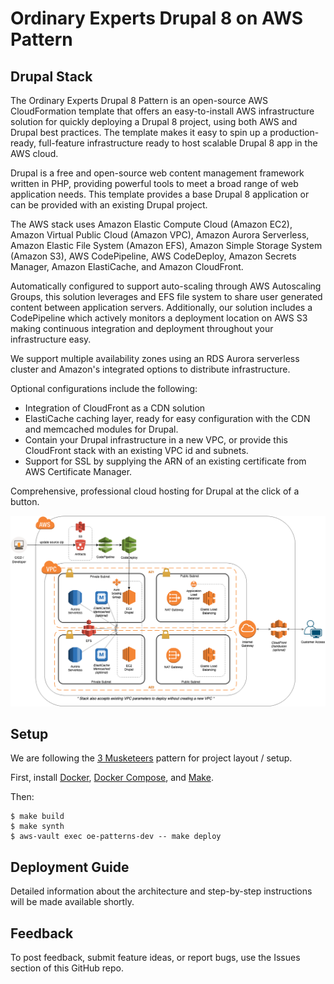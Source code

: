 # Ordinary Experts Drupal 8 on AWS Pattern

## Drupal Stack

The Ordinary Experts Drupal 8 Pattern is an open-source AWS CloudFormation template that offers an easy-to-install AWS infrastructure solution for quickly deploying a Drupal 8 project, using both AWS and Drupal best practices. The template makes it easy to spin up a production-ready, full-feature infrastructure ready to host scalable Drupal 8 app in the AWS cloud.

Drupal is a free and open-source web content management framework written in PHP, providing powerful tools to meet a broad range of web application needs. This template provides a base Drupal 8 application or can be provided with an existing Drupal project.

The AWS stack uses Amazon Elastic Compute Cloud (Amazon EC2), Amazon Virtual Public Cloud (Amazon VPC), Amazon Aurora Serverless, Amazon Elastic File System (Amazon EFS), Amazon Simple Storage System (Amazon S3), AWS CodePipeline, AWS CodeDeploy, Amazon Secrets Manager, Amazon ElastiCache, and Amazon CloudFront.

Automatically configured to support auto-scaling through AWS Autoscaling Groups, this solution leverages and EFS file system to share user generated content between application servers. Additionally, our solution includes a CodePipeline which actively monitors a deployment location on AWS S3 making continuous integration and deployment throughout your infrastructure easy.

We support multiple availability zones using an RDS Aurora serverless cluster and Amazon's integrated options to distribute infrastructure.

Optional configurations include the following:
* Integration of CloudFront as a CDN solution
* ElastiCache caching layer, ready for easy configuration with the CDN and memcached modules for Drupal.
* Contain your Drupal infrastructure in a new VPC, or provide this CloudFront stack with an existing VPC id and subnets.
* Support for SSL by supplying the ARN of an existing certificate from AWS Certificate Manager.

Comprehensive, professional cloud hosting for Drupal at the click of a button.

![Ordinary Experts Drupal Pattern Topology Diagram](oe_drupal_patterns_topology_diagram.png)

## Setup

We are following the [3 Musketeers](https://3musketeers.io/) pattern for project layout / setup.

First, install [Docker](https://www.docker.com/), [Docker Compose](https://docs.docker.com/compose/), and [Make](https://www.gnu.org/software/make/).

Then:

    $ make build
    $ make synth
    $ aws-vault exec oe-patterns-dev -- make deploy

## Deployment Guide
Detailed information about the architecture and step-by-step instructions will be made available shortly. 

## Feedback
To post feedback, submit feature ideas, or report bugs, use the Issues section of this GitHub repo.
